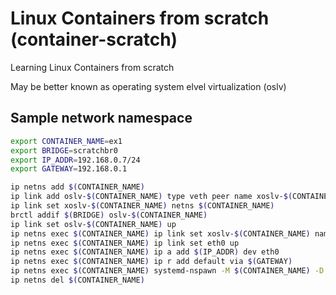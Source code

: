 # Linux Containers from scratch (container-scratch)

Learning Linux Containers from scratch

May be better known as operating system elvel virtualization (oslv)

## Sample network namespace

```bash
export CONTAINER_NAME=ex1
export BRIDGE=scratchbr0
export IP_ADDR=192.168.0.7/24
export GATEWAY=192.168.0.1
```

```bash
ip netns add $(CONTAINER_NAME)
ip link add oslv-$(CONTAINER_NAME) type veth peer name xoslv-$(CONTAINER_NAME)
ip link set xoslv-$(CONTAINER_NAME) netns $(CONTAINER_NAME)
brctl addif $(BRIDGE) oslv-$(CONTAINER_NAME)
ip link set oslv-$(CONTAINER_NAME) up
ip netns exec $(CONTAINER_NAME) ip link set xoslv-$(CONTAINER_NAME) name eth0
ip netns exec $(CONTAINER_NAME) ip link set eth0 up
ip netns exec $(CONTAINER_NAME) ip a add $(IP_ADDR) dev eth0
ip netns exec $(CONTAINER_NAME) ip r add default via $(GATEWAY)
ip netns exec $(CONTAINER_NAME) systemd-nspawn -M $(CONTAINER_NAME) -D $(ROOTFS) -b #|| true
ip netns del $(CONTAINER_NAME)
```
